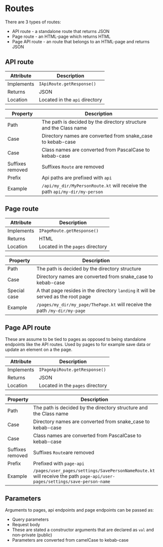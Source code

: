 # Routes

There are 3 types of routes:
- API route - a standalone route that returns JSON
- Page route - an HTML-page which returns HTML
- Page API route - an route that belongs to an HTML-page and returns JSON

## API route

| Attribute  | Description                    |
|------------|--------------------------------|
| Implements | `IApiRoute.getResponse()`      |
| Returns    | JSON                           |
| Location   | Located in the `api` directory |



| Property         | Description                                                                 |
|------------------|-----------------------------------------------------------------------------|
| Path             | The path is decided by the directory structure and the Class name           |
| Case             | Directory names are converted from snake_case to kebab-case                 |
| Case             | Class names are converted from PascalCase to kebab-case                     |
| Suffixes removed | Suffixes `Route` are removed                                                |
| Prefix           | Api paths are prefixed with `api`                                           |
| Example          | `/api/my_dir/MyPersonRoute.kt` will receive the path `api/my-dir/my-person` |


## Page route

| Attribute  | Description                      |
|------------|----------------------------------|
| Implements | `IPageRoute.getResponse()`       |
| Returns    | HTML                             |
| Location   | Located in the `pages` directory |


| Property     | Description                                                                       |
|--------------|-----------------------------------------------------------------------------------|
| Path         | The path is decided by the directory structure                                    |
| Case         | Directory names are converted from snake_case to kebab-case                       |
| Special case | A that page resides in the directory `landing` it will be served as the root page |
| Example      | `/pages/my_dir/my_page/ThePage.kt` will receive the path `/my-dir/my-page`        |


## Page API route

These are assume to be tied to pages as opposed to being standalone endpoints like the API routes.
Used by pages to for example save data or update an element on a the page.

| Attribute  | Description                      |
|------------|----------------------------------|
| Implements | `IPageApiRoute.getResponse()`    |
| Returns    | JSON                             |
| Location   | Located in the `pages` directory |


| Property         | Description                                                                                                               |
|------------------|---------------------------------------------------------------------------------------------------------------------------|
| Path             | The path is decided by the directory structure and the Class name                                                         |
| Case             | Directory names are converted from snake_case to kebab-case                                                               |
| Case             | Class names are converted from PascalCase to kebab-case                                                                   |
| Suffixes removed | Suffixes `Route`are removed                                                                                               |
| Prefix           | Prefixed with `page-api`                                                                                                  |
| Example          | `/pages/user_pages/settings/SavePersonNameRoute.kt` will receive the path `page-api/user-pages/settings/save-person-name` |


## Parameters
Arguments to pages, api endpoints and page endpoints can be passed as:
- Query parameters
- Request body
- These are stated a constructor arguments that are declared as `val` and non-private (public)
- Parameters are converted from camelCase to kebab-case
